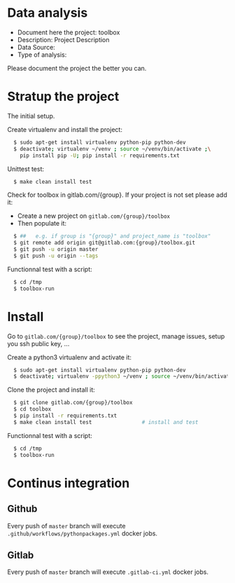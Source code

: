 # Data analysis
- Document here the project: toolbox
- Description: Project Description
- Data Source:
- Type of analysis:

Please document the project the better you can.

# Stratup the project

The initial setup.

Create virtualenv and install the project:
```bash
  $ sudo apt-get install virtualenv python-pip python-dev
  $ deactivate; virtualenv ~/venv ; source ~/venv/bin/activate ;\
    pip install pip -U; pip install -r requirements.txt
```

Unittest test:
```bash
  $ make clean install test
```

Check for toolbox in gitlab.com/{group}.
If your project is not set please add it:

- Create a new project on `gitlab.com/{group}/toolbox`
- Then populate it:

```bash
  $ ##   e.g. if group is "{group}" and project_name is "toolbox"
  $ git remote add origin git@gitlab.com:{group}/toolbox.git
  $ git push -u origin master
  $ git push -u origin --tags
```

Functionnal test with a script:
```bash
  $ cd /tmp
  $ toolbox-run
```
# Install
Go to `gitlab.com/{group}/toolbox` to see the project, manage issues,
setup you ssh public key, ...

Create a python3 virtualenv and activate it:
```bash
  $ sudo apt-get install virtualenv python-pip python-dev
  $ deactivate; virtualenv -ppython3 ~/venv ; source ~/venv/bin/activate
```

Clone the project and install it:
```bash
  $ git clone gitlab.com/{group}/toolbox
  $ cd toolbox
  $ pip install -r requirements.txt
  $ make clean install test                # install and test
```
Functionnal test with a script:
```bash
  $ cd /tmp
  $ toolbox-run
``` 

# Continus integration
## Github 
Every push of `master` branch will execute `.github/workflows/pythonpackages.yml` docker jobs.
## Gitlab
Every push of `master` branch will execute `.gitlab-ci.yml` docker jobs.
